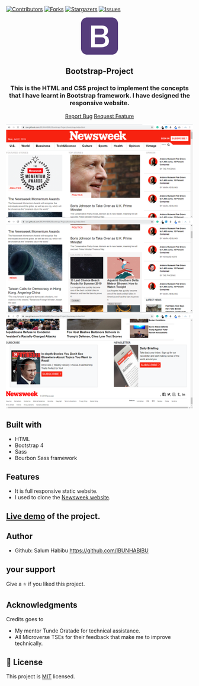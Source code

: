 
[![Contributors][contributors-shield]][contributors-url]
[![Forks][forks-shield]][forks-url]
[![Stargazers][stars-shield]][stars-url]
[![Issues][issues-shield]][issues-url]

<p align="center">
  <a href="git@github.com:IBUNHABIBU/platform-game.git">
    <p align="center"> <img src="https://raw.githubusercontent.com/github/explore/80688e429a7d4ef2fca1e82350fe8e3517d3494d/topics/bootstrap/bootstrap.png" alt="Bootstrap" width="100" height="100"> </p>
  </a>

  <h2 align="center">Bootstrap-Project</h2>
  <h3 align="center">This is the HTML and CSS project to implement the concepts that I have learnt in Bootstrap framework. I have designed the responsive website. </h3>
  
  <p align="center">
    <a href="https://github.com/IBUNHABIBU/Bootstrap-Project/issues">Report Bug</a>
    <a href="https://github.com/IBUNHABIBU/Bootstrap-Project/issues">Request Feature</a>
  </p>
</p>
  
![screenshot](https://github.com/IBUNHABIBU/Bootstrap-Project/blob/master/Assets/images/newsweekhome.PNG)
![screenshot](https://github.com/IBUNHABIBU/Bootstrap-Project/blob/master/Assets/images/newsweekbody.PNG)
![screenshot](https://github.com/IBUNHABIBU/Bootstrap-Project/blob/master/Assets/images/newsweekfooter.PNG)



## Built with 
* HTML
* Bootstrap 4
* Sass
* Bourbon Sass framework

## Features 
* It is full responsive static website.
* I used to clone the [Newsweek website](https://www.newsweek.com/).

## [Live demo](https://raw.githack.com/IBUNHABIBU/Bootstrap-Project/master/index.html "Of the project") of the project.


## Author
* Github: Salum Habibu https://github.com/IBUNHABIBU 

## your support 
Give a :star: if you liked this project.
## Acknowledgments
Credits goes to
- My mentor Tunde Oratade for technical assistance.
- All Microverse TSEs for their feedback that make me to improve technically.
## 📝 License
This project is [MIT](LICENCE) licensed.


[contributors-shield]: https://img.shields.io/github/contributors/IBUNHABIBU/Bootstrap-Project.svg?style=flat-square
[contributors-url]: https://github.com/IBUNHABIBU/Bootstrap-Project/graphs/contributors
[forks-shield]: https://img.shields.io/github/forks/IBUNHABIBU/Bootstrap-Project.svg?style=flat-square
[forks-url]: https://github.com/IBUNHABIBU/Bootstrap-Project/network/members
[stars-shield]: https://img.shields.io/github/stars/IBUNHABIBU/Bootstrap-Project.svg?style=flat-square
[stars-url]: https://github.com/IBUNHABIBU/Bootstrap-Project/stargazers
[issues-shield]: https://img.shields.io/github/issues/IBUNHABIBU/Bootstrap-Project.svg?style=flat-square
[issues-url]: https://github.com/IBUNHABIBU/Bootstrap-Project/issues
